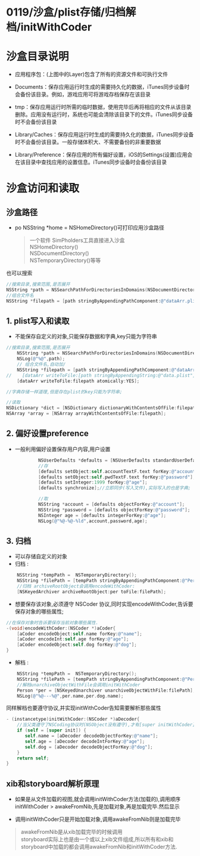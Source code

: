 # 0119/沙盒/plist存储/归档解档/initWithCoder

# 沙盒目录说明

* 应用程序包：\(上图中的Layer\)包含了所有的资源文件和可执行文件

* Documents：保存应用运行时生成的需要持久化的数据，iTunes同步设备时会备份该目录。例如，游戏应用可将游戏存档保存在该目录

* tmp：保存应用运行时所需的临时数据，使用完毕后再将相应的文件从该目录删除。应用没有运行时，系统也可能会清除该目录下的文件。iTunes同步设备时不会备份该目录

* Library/Caches：保存应用运行时生成的需要持久化的数据，iTunes同步设备时不会备份该目录。一般存储体积大、不需要备份的非重要数据

* Library/Preference：保存应用的所有偏好设置，iOS的Settings\(设置\)应用会在该目录中查找应用的设置信息。iTunes同步设备时会备份该目录

# 沙盒访问和读取

## 沙盒路径

* po NSString \*home = NSHomeDirectory\(\)可打印应用沙盒路径
  > 一个软件 SimPholders工具直接进入沙盒  
  > NSHomeDirectory\(\)  
  > NSDocumentDirectory\(\)  
  > NSTemporaryDirectory\(\)等等

也可以搜索

```objectivec
//搜索目录,搜索范围,是否展开
NSString *path = NSSearchPathForDirectoriesInDomains(NSDocumentDirectory, NSUserDomainMask, YES)[0];//iOS必须展开路径
//组合文件名
NSString *filepath = [path stringByAppendingPathComponent:@"dataArr.plist"];
```

## 1. plist写入和读取

* 不能保存自定义的对象,只能保存数据和字典,key只能为字符串

```objectivec
//搜索目录,搜索范围,是否展开
    NSString *path = NSSearchPathForDirectoriesInDomains(NSDocumentDirectory, NSUserDomainMask, YES)[0];//iOS必须展开路径
    NSLog(@"%@",path);
    // 组合文件名,自动加/
    NSString *filepath = [path stringByAppendingPathComponent:@"dataArr.plist"];
//    [dataArr writeToFile:[path stringByAppendingString:@"data.plist"] atomically:YES];
    [dataArr writeToFile:filepath atomically:YES];

//字典存储一样道理,但是存在plist的key只能为字符串;

//读取
NSDictionary *dict = [NSDictionary dictionaryWithContentsOfFile:filepath1];
NSArray *array = [NSArray arrayWithContentsOfFile:filepath];
```

## 2. 偏好设置preference

* 一般利用偏好设置保存用户内容,用户设置

```objectivec
            NSUserDefaults *defaults = [NSUserDefaults standardUserDefaults];
            //存
            [defaults setObject:self.accountTextF.text forKey:@"account"];
            [defaults setObject:self.pwdTextF.text forKey:@"password"];
            [defaults setInteger:1999 forKey:@"age"];
            [defaults synchronize];//立即同步(写入文件),实际写入的也是字典;

            //取
            NSString *account = [defaults objectForKey:@"account"];
            NSString *password = [defaults objectForKey:@"password"];
            NSInteger age = [defaults integerForKey:@"age"];
            NSLog(@"%@-%@-%ld",account,password,age);
```

## 3. 归档

* 可以存储自定义的对象
* 归档 :

```objectivec
    NSString *tempPath =  NSTemporaryDirectory();
    NSString *filePath = [tempPath stringByAppendingPathComponent:@"Person.data"];
    //归档 archiveRootObject会调用encodeWithCoder:
    [NSKeyedArchiver archiveRootObject:per toFile:filePath];
```

* 想要保存该对象,必须遵守 NSCoder 协议,同时实现encodeWithCoder,告诉要保存对象的哪些属性;

```objectivec
//在保存对象时告诉要保存当前对象哪些属性.
-(void)encodeWithCoder:(NSCoder *)aCoder{
    [aCoder encodeObject:self.name forKey:@"name"];
    [aCoder encodeInt:self.age forKey:@"age"];
    [aCoder encodeObject:self.dog forKey:@"dog"];
}
```

* 解档 :

```objectivec
    NSString *tempPath =  NSTemporaryDirectory();
    NSString *filePath = [tempPath stringByAppendingPathComponent:@"Person.data"];
    //解档unarchiveObjectWithFile会调用initWithCoder
    Person *per = [NSKeyedUnarchiver unarchiveObjectWithFile:filePath];
    NSLog(@"%@---%@",per.name,per.dog.name);
```

同样解档也要遵守协议,并实现initWithCoder告知需要解析那些属性

```objectivec
- (instancetype)initWithCoder:(NSCoder *)aDecoder{
    //当父类遵守了NSCoding协议时(NSObject没有遵守),才有[super initWithCoder]
    if (self = [super init]) {
       self.name = [aDecoder decodeObjectForKey:@"name"];
       self.age = [aDecoder decodeIntForKey:@"age"];
       self.dog = [aDecoder decodeObjectForKey:@"dog"];
    }
    return self;
}
```

## xib和storyboard解析原理

* 如果是从文件加载的视图,就会调用initWithCoder方法\(加载的\),调用顺序initWithCoder  &gt; awakeFromNib,先是加载对象,再是加载完毕.然后显示

* 调用initWithCoder只是开始加载对象,调用awakeFromNib则是加载完毕

> awakeFromNib是从xib加载完毕的时候调用  
> storyboard实际上也是由一个或以上xib文件组成,所以所有和xib和storyboard中加载的都会调用awakeFromNib和initWithCoder方法.



